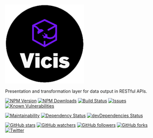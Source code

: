 ![Vicis](_media/logo.png?raw=true#center "Vicis")

Presentation and transformation layer for data output in RESTful APIs.

[![NPM Version](https://img.shields.io/npm/v/vicis.svg?style=flat)]()
[![NPM Downloads](https://img.shields.io/npm/dt/vicis.svg?style=flat)]()
[![Build Status](https://travis-ci.org/r37r0m0d3l/vicis.svg?branch=master)](https://travis-ci.org/r37r0m0d3l/vicis)
[![Issues](https://img.shields.io/github/issues-raw/r37r0m0d3l/vicis.svg?maxAge=25000)](https://github.com/r37r0m0d3l/vicis/issues)
[![Known Vulnerabilities](https://snyk.io/test/github/r37r0m0d3l/vicis/badge.svg?targetFile=package.json)](https://snyk.io/test/github/r37r0m0d3l/vicis?targetFile=package.json)

[![Maintainability](https://api.codeclimate.com/v1/badges/272b5247f8b777c75360/maintainability)](https://codeclimate.com/github/r37r0m0d3l/vicis/maintainability)
[![Dependency Status](https://david-dm.org/r37r0m0d3l/vicis.svg)](https://david-dm.org/r37r0m0d3l/vicis)
[![devDependencies Status](https://david-dm.org/r37r0m0d3l/vicis/dev-status.svg)](https://david-dm.org/r37r0m0d3l/vicis?type=dev)

[![GitHub stars](https://img.shields.io/github/stars/r37r0m0d3l/vicis.svg?style=social&label=Star)](https://github.com/r37r0m0d3l/vicis)
[![GitHub watchers](https://img.shields.io/github/watchers/r37r0m0d3l/vicis.svg?style=social&label=Watch)](https://github.com/r37r0m0d3l/vicis)
[![GitHub followers](https://img.shields.io/github/followers/r37r0m0d3l.svg?style=social&label=Follow)](https://github.com/r37r0m0d3l/vicis)
[![GitHub forks](https://img.shields.io/github/forks/r37r0m0d3l/vicis.svg?style=social&label=Fork)]()
[![Twitter](https://img.shields.io/twitter/follow/r37r0m0d3l.svg?style=social&label=Follow)](https://twitter.com/intent/follow?screen_name=r37r0m0d3l)
